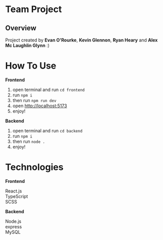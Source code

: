 # Team Project

## Overview

Project created by **Evan O'Rourke**, **Kevin Glennon**, **Ryan Heary** and **Alex Mc Laughlin Glynn** :)

# How To Use

**Frontend**

1. open terminal and run `cd frontend`
2. run `npm i`
3. then run `npm run dev`
4. open [http://localhost:5173](http://localhost:5173)
5. enjoy!

**Backend**

1. open terminal and run `cd backend`
2. run `npm i`
3. then run `node .`
4. enjoy!

# Technologies

**Frontend**

React.js <br>
TypeScript <br>
SCSS

**Backend**

Node.js <br>
express <br>
MySQL
